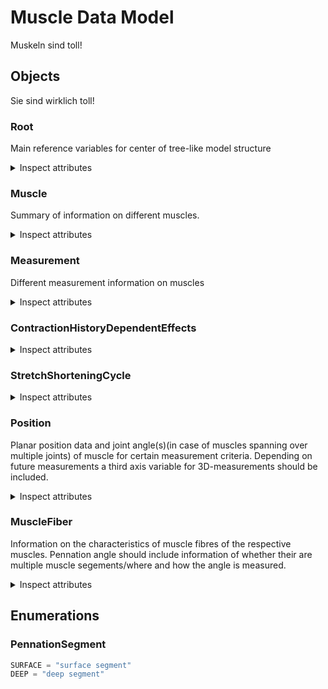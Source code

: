 # Muscle Data Model

Muskeln sind toll!

## Objects

Sie sind wirklich toll!

### Root

Main reference variables for center of tree-like model structure

<details>
  <summary>Inspect attributes</summary>
  
- muscles
  - Type: Muscle
  - Description: All muscles
  - Multiple: True
- measurements
  - Type: Measurement
  - Description: Type of measurement
  - Multiple: True
</details>

### Muscle

Summary of information on different muscles. 

<details>
  <summary>Inspect attributes</summary>

- name
  - Type: string
  - Description: Name of the muscle

</details>

### Measurement

Different measurement information on muscles

<details>
  <summary>Inspect attributes</summary>

- muscle
  - Type: @Muscle.name
  - Description: The muscle that has been measured
- isometric_measurements
  - Type: Measurement
  - Description: Measurements at same muscle length
  - Multiple: True
- isokinetic_measurements
  - Type: Measurement
  - Description: Measurements with constant muscle movement
  - Multiple: True
- force_length_relationship
  - Type: float
  - Description: Force exerted at different muscle lengths, isometric measurement
  - Multiple: True
- force_velocity_relationship
  - Type: float
  - Description: Force exerted at different contraction velocities, isokinetic measurement
  - Multiple: True
- contraction_history_dependent_effects
  - Type: ContractionHistoryDependentEffects
  - Description: Information on whether (residual) force-enhancement and/or force-depression have been recorded for the respective muscle, combination of isometric and isokinetic measurement
- stretch-shortening cycle
  - Type: StretchShorteningCycle
  - Description: Information on whether data on the stretch-shortening cycle of the respective muscle has been recorded, combination of isometric and isokinetic measurement
- force
  - Type: float
  - Description: Maximum isometric contraction force
- contraction time
  - Type: float
  - Description: contraction time for the different contraction protocolls
- velocity
  - Type: float
  - Description: Maximum isokinetic contraction velocity
- position
  - Type: Position
  - Description: Spatial data on measurement device (e.g. ISOMED)
- live_position
  - Type: Position
  - Description: Live positions deviating from the measurement device through soft-tissue movement
  - Multiple: True
- joint angle
  - Type: float
  - Description: angle of the joint(s) the muscle contracts over
  - Multiple: True
- leverarm
  - Type: float
  - Description: Leverarm of the muscle in [m]
- fiber
  - Type: MuscleFiber
  - Description: Current state of the fiber
- muscle_thickness
  - Type: float
  - Description: Information on the muscle thickness of the respective muscle, for bipenate/segmented muscles information of the different compartments as well as the sum is included
  - Multiple: True
- architectural gearing ratio
  - Type: float
  - Description: Ratio of the contraction velocity of the muscle-tendon-unit over the the contraction velocity of the muscle fascicle

</details>

### ContractionHistoryDependentEffects

<details>
  <summary>Inspect attributes</summary>

- residual force-enhancement
  - Type: float
  - Description: Amount of force-enhancement in % of maximum isometric contraction force measured x seconds after ramp, combination of isometric and isokinetic measurement
- residual force-depression
  - Type: float
  - Description: Amount of force-depression in % of maximum isometric contraction force measured x seconds after ramp, combination of isometric and isokinetic measurement
- force-enhancement
  - Type: float
  - Description: Amount of force-enhancement in % of maximum isometric contraction force at peak
- force-depression
  - Type: float
  - Description: Amount of force-depression in % of maximum isometric contraction force at peak
- range of motion
  - Type: float
  - Description: Range of motion/ramp used for the protocolls
  - Multiple: True
- rampspeed
  - Type: float
  - Description: Speed at which the ramps have been performed in [°/s] or [m/s]

</details>

### StretchShorteningCycle

<details>
  <summary>Inspect attributes</summary>

- SSC
  - Type: float
  - Description: Data on stretch-shortening cycle of the respective muscle

</details>

### Position

Planar position data and joint angle(s)(in case of muscles spanning over multiple joints) of muscle for certain measurement criteria. Depending on future measurements a third axis variable for 3D-measurements should be included.

<details>
  <summary>Inspect attributes</summary>

- x
  - Type: float
  - Description: X-coordinate of the point
- y
  - Type: float
  - Description: X-coordinate of the point
- degree
  - Type: float
  - Description: Degree in relation to zero-position of the foot

</details>

### MuscleFiber

Information on the characteristics of muscle fibres of the respective muscles. Pennation angle should include information of whether their are multiple muscle segements/where and how the angle is measured.

<details>
  <summary>Inspect attributes</summary>

- force
  - Type: float
  - Description: Force of the fiber
- length
  - Type: float
  - Description: Length of the fiber
- pennation_angle
  - Type: {segment: PennationSegment, reference: string, value: float}
  - Description: Angle of pennation

</details>

## Enumerations

### PennationSegment

```python
SURFACE = "surface segment"
DEEP = "deep segment"
```
